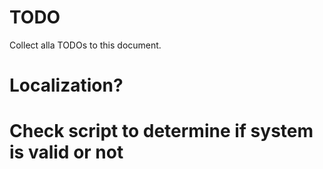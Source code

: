 TODO
====
Collect alla TODOs to this document.

 # Localization?
 # Check script to determine if system is valid or not
